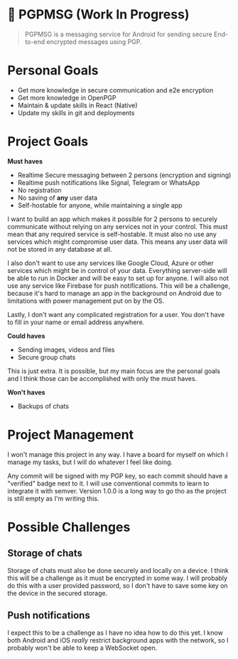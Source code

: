 # 🔐 PGPMSG (Work In Progress)

> PGPMSG is a messaging service for Android for sending secure End-to-end encrypted messages using PGP.

# Personal Goals

- Get more knowledge in secure communication and e2e encryption
- Get more knowledge in OpenPGP
- Maintain & update skills in React (Native)
- Update my skills in git and deployments

# Project Goals

**Must haves**
- Realtime Secure messaging between 2 persons (encryption and signing)
- Realtime push notifications like Signal, Telegram or WhatsApp
- No registration
- No saving of **any** user data
- Self-hostable for anyone, while maintaining a single app

I want to build an app which makes it possible for 2 persons to securely communicate without relying on any services not in your control. This must mean that any required service is self-hostable. It must also no use any services which might compromise user data. This means any user data will not be stored in any database at all.

I also don't want to use any services like Google Cloud, Azure or other services which might be in control of your data. Everything server-side will be able to run in Docker and will be easy to set up for anyone. I will also not use any service like Firebase for push notifications. This will be a challenge, because it's hard to manage an app in the background on Android due to limitations with power management put on by the OS.

Lastly, I don't want any complicated registration for a user. You don't have to fill in your name or email address anywhere.

**Could haves**
- Sending images, videos and files
- Secure group chats

This is just extra. It is possible, but my main focus are the personal goals and I think those can be accomplished with only the must haves.

**Won't haves**
- Backups of chats

# Project Management

I won't manage this project in any way. I have a board for myself on which I manage my tasks, but I will do whatever I feel like doing.

Any commit will be signed with my PGP key, so each commit should have a "verified" badge next to it. I will use conventional commits to learn to integrate it with semver. Version 1.0.0 is a long way to go tho as the project is still empty as I'm writing this.

# Possible Challenges

## Storage of chats
Storage of chats must also be done securely and locally on a device. I think this will be a challenge as it must be encrypted in some way. I will probably do this with a user provided password, so I don't have to save some key on the device in the secured storage.

## Push notifications

I expect this to be a challenge as I have no idea how to do this yet. I know both Android and iOS *really* restrict background apps with the network, so I probably won't be able to keep a WebSocket open.
